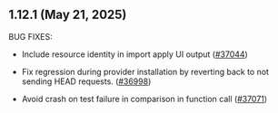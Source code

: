 ## 1.12.1 (May 21, 2025)


BUG FIXES:

* Include resource identity in import apply UI output ([#37044](https://github.com/hashicorp/terraform/issues/37044))

* Fix regression during provider installation by reverting back to not sending HEAD requests. ([#36998](https://github.com/hashicorp/terraform/issues/36998))

* Avoid crash on test failure in comparison in function call ([#37071](https://github.com/hashicorp/terraform/issues/37071))


